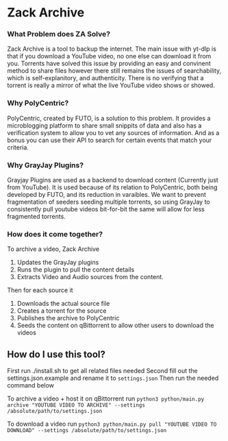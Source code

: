 # Zack Archive
### What Problem does ZA Solve?
Zack Archive is a tool to backup the internet. The main issue with yt-dlp is that if you download a YouTube video, no one else can download it from you. Torrents have solved this issue by providing an easy and convinent method to share files however there still remains the issues of searchability, which is self-explanitory, and authenticity. There is no verifying that a torrent is really a mirror of what the live YouTube video shows or showed. 

### Why PolyCentric?
PolyCentric, created by FUTO, is a solution to this problem. It provides a microblogging platform to share small snippits of data and also has a verification system to allow you to vet any sources of information. And as a bonus you can use their API to search for certain events that match your criteria. 

### Why GrayJay Plugins?
Grayjay Plugins are used as a backend to download content (Currently just from YouTube). It is used because of its relation to PolyCentric, both being developed by FUTO, and its reduction in varaibles. We want to prevent fragmentation of seeders seeding multiple torrents, so using GrayJay to consistently pull youtube videos bit-for-bit the same will allow for less fragmented torrents.

### How does it come together?
To archive a video, Zack Archive
1. Updates the GrayJay plugins
2. Runs the plugin to pull the content details
3. Extracts Video and Audio sources from the content.

Then for each source it
1. Downloads the actual source file
2. Creates a torrent for the source
3. Publishes the archive to PolyCentric
4. Seeds the content on qBittorrent to allow other users to download the videos


## How do I use this tool?
First run ./install.sh to get all related files needed
Second fill out the settings.json.example and rename it to `settings.json`
Then run the needed command below

To archive a video + host it on qBittorrent run `python3 python/main.py archive "YOUTUBE VIDEO TO ARCHIVE" --settings /absolute/path/to/settings.json`

To download a video run `python3 python/main.py pull "YOUTUBE VIDEO TO DOWNLOAD" --settings /absolute/path/to/settings.json`